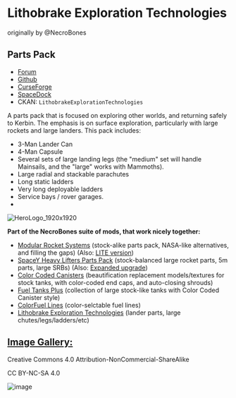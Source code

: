 # Lithobrake Exploration Technologies 

originally by @NecroBones

## Parts Pack

- [Forum](https://forum.kerbalspaceprogram.com/index.php?/topic/117527-*)
- [Github](https://github.com/zer0Kerbal/LithobrakeExplorationTechnologies)
- [CurseForge](https://www.curseforge.com/kerbal/ksp-mods/lithobrakeexplorationtechnologies)
- [SpaceDock](https://spacedock.info/mod/93)
- CKAN: `LithobrakeExplorationTechnologies`

A parts pack that is focused on exploring other worlds, and returning safely to Kerbin. The emphasis is on surface exploration, particularly with large rockets and large landers. This pack includes:

 - 3-Man Lander Can
 - 4-Man Capsule
 - Several sets of large landing legs (the "medium" set will handle Mainsails, and the "large" works with Mammoths).
 - Large radial and stackable parachutes
 - Long static ladders
 - Very long deployable ladders
 - Service bays / rover garages.
 - 
![HeroLogo_1920x1920](https://user-images.githubusercontent.com/39887717/150074758-a5a16d3a-1db4-419f-8ea6-d5bb3828a8b2.png)

**Part of the NecroBones suite of mods, that work nicely together:**

 - [Modular Rocket Systems](http://spacedock.info/mod/86) (stock-alike parts pack, NASA-like alternatives, and filling the gaps) (Also: [LITE version](http://spacedock.info/mod/87/Modular%20Rocket%20Systems%20LITE))
 - [SpaceY Heavy Lifters Parts Pack](http://spacedock.info/mod/88) (stock-balanced large rocket parts, 5m parts, large SRBs) (Also: [Expanded upgrade](http://spacedock.info/mod/89/SpaceY%20Expanded))
 - [Color Coded Canisters](http://spacedock.info/mod/91) (beautification replacement models/textures for stock tanks, with color-coded end caps, and auto-closing shrouds)
 - [Fuel Tanks Plus](http://spacedock.info/mod/92) (collection of large stock-like tanks with Color Coded Canister style)
  - [ColorFuel Lines](http://spacedock.info/mod/94) (color-selctable fuel lines)
  - [Lithobrake Exploration Technologies](http://spacedock.info/mod/93) (lander parts, large chutes/legs/ladders/etc)
  
  [**Image Gallery:**](https://imgur.com/a/FxPp9)
---

Creative Commons 4.0 Attribution-NonCommercial-ShareAlike

CC BY-NC-SA 4.0

![image](https://user-images.githubusercontent.com/39887717/150074972-8678aabb-8f2f-4396-89d1-2e07a5708873.png)

